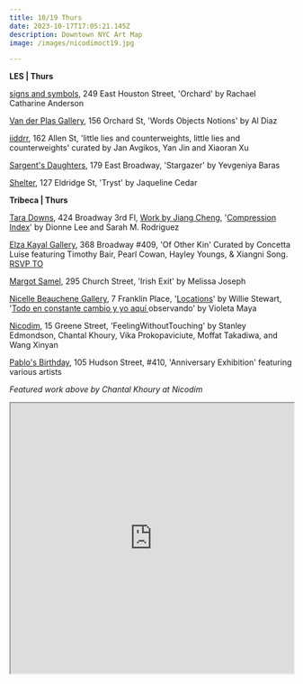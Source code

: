 ```yaml
---
title: 10/19 Thurs
date: 2023-10-17T17:05:21.145Z
description: Downtown NYC Art Map
image: /images/nicodimoct19.jpg

---
```

**L﻿ES | Thurs**

[signs and symbols](https://www.signsandsymbols.art/exhibitions/orchard), 249 East Houston Street, 'Orchard' by Rachael Catharine Anderson

[Van der Plas Gallery](https://www.vanderplasgallery.com/), 156 Orchard St, 'Words Objects Notions' by Al Diaz

[iiddrr](https://iidrr.com/Yan-Jin-Xiaoran-Xu), 162 Allen St, 'little lies and counterweights, little lies and counterweights' curated by Jan Avgikos, Yan Jin and Xiaoran Xu

[Sargent's Daughters](https://www.sargentsdaughters.com/yevgeniya-baras-stargazer), 179 East Broadway, 'Stargazer' by Yevgeniya Baras

[S﻿helter](https://www.shelternyc.com/), 127 Eldridge St, 'Tryst' by Jaqueline Cedar

**Tribeca | Thurs**

[Tara Downs](https://taradowns.com/), 424 Broadway 3rd Fl, [Work by Jiang Cheng](https://taradowns.com/exhibitions/jiang-cheng-2023), '[Compression Index](https://taradowns.com/exhibitions/dionne-lee-sarah-m-rodriguez)' by Dionne Lee and Sarah M. Rodriguez

[Elza Kayal Gallery](https://elzakayal.com/of-other-kin/), 368 Broadway #409, 'Of Other Kin' Curated by Concetta Luise featuring Timothy Bair, Pearl Cowan, Hayley Youngs, & Xiangni Song. [RSVP TO ](info@elzakayal.com)

[Margot Samel](https://www.margotsamel.com/exhibition/irish-exit/), 295 Church Street, 'Irish Exit' by Melissa Joseph

[Nicelle Beauchene Gallery](https://nicellebeauchene.com/exhibition-archive/), 7 Franklin Place, '[Locations](https://nicellebeauchene.com/exhibitions/locations/)' by Willie Stewart, '[Todo en constante cambio y yo aquí ](https://nicellebeauchene.com/exhibitions/todo-en-constante-cambio-y-yo-aqui-observando/)observando' by Violeta Maya

[Nicodim](https://www.nicodimgallery.com/), 15 Greene Street, 'FeelingWithoutTouching' by Stanley Edmondson, Chantal Khoury, Vika Prokopaviciute, Moffat Takadiwa, and Wang Xinyan

[Pablo's Birthday](https://pablosbirthday.com/exhibitions/111-pablo-s-21st-birthday-the-anniversary-exhibition/), 105 Hudson Street, #410, 'Anniversary Exhibition' featuring various artists

*F﻿eatured work above by Chantal Khoury at Nicodim*

<iframe src="https://www.google.com/maps/d/u/1/embed?mid=1VainODIZApLuDaqnH9rT00qmvD79jgQ&ehbc=2E312F" width="100%" height="480"></iframe>
